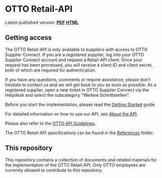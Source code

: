 # OTTO Retail-API

Latest published version:
[**PDF**](https://github.com/otto-de/retail-api-hub-documentation/releases/download/v1.0.0/otto-retail-api-guidelines.pdf)
[**HTML**](https://github.com/otto-de/retail-api-hub-documentation/releases/download/v1.0.0/otto-retail-api-guidelines.html)


## Getting access
The OTTO Retail-API is only available to suppliers with access to OTTO Supplier Connect.
If you are a registered supplier, log into your OTTO Supplier Connect account and request a Retail-API client.
Once your request has been processed, you will receive a client ID and client secret, both of which are required for authentication.

If you have any questions, comments or require assistance, please don't hesitate to contact us and we will get back to you as soon as possible.
As a registered supplier, open a new ticket in OTTO Supplier Connect via the Helpdesk and select the subcategory "Weitere Schnittstellen".

Before you start the implementation, please read the [Getting Started](01_getting-started) guide.

For detailed information on how to use our API, see [About the API](02_about-the-api).

Please also refer to the [OTTO API Guidelines](03_api_guidelines/000_index.md).

The OTTO Retail-API specifications can be found in the [References](references) folder.


## This repository
This repository contains a collection of documents and related materials for the implementation of the OTTO Retail-API.
Only OTTO employees are currently allowed to contribute to this repository.
